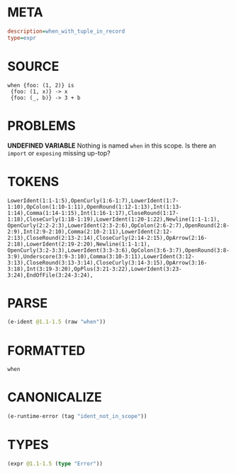 # META
~~~ini
description=when_with_tuple_in_record
type=expr
~~~
# SOURCE
~~~roc
when {foo: (1, 2)} is
 {foo: (1, x)} -> x
 {foo: (_, b)} -> 3 + b
~~~
# PROBLEMS
**UNDEFINED VARIABLE**
Nothing is named `when` in this scope.
Is there an `import` or `exposing` missing up-top?

# TOKENS
~~~zig
LowerIdent(1:1-1:5),OpenCurly(1:6-1:7),LowerIdent(1:7-1:10),OpColon(1:10-1:11),OpenRound(1:12-1:13),Int(1:13-1:14),Comma(1:14-1:15),Int(1:16-1:17),CloseRound(1:17-1:18),CloseCurly(1:18-1:19),LowerIdent(1:20-1:22),Newline(1:1-1:1),
OpenCurly(2:2-2:3),LowerIdent(2:3-2:6),OpColon(2:6-2:7),OpenRound(2:8-2:9),Int(2:9-2:10),Comma(2:10-2:11),LowerIdent(2:12-2:13),CloseRound(2:13-2:14),CloseCurly(2:14-2:15),OpArrow(2:16-2:18),LowerIdent(2:19-2:20),Newline(1:1-1:1),
OpenCurly(3:2-3:3),LowerIdent(3:3-3:6),OpColon(3:6-3:7),OpenRound(3:8-3:9),Underscore(3:9-3:10),Comma(3:10-3:11),LowerIdent(3:12-3:13),CloseRound(3:13-3:14),CloseCurly(3:14-3:15),OpArrow(3:16-3:18),Int(3:19-3:20),OpPlus(3:21-3:22),LowerIdent(3:23-3:24),EndOfFile(3:24-3:24),
~~~
# PARSE
~~~clojure
(e-ident @1.1-1.5 (raw "when"))
~~~
# FORMATTED
~~~roc
when
~~~
# CANONICALIZE
~~~clojure
(e-runtime-error (tag "ident_not_in_scope"))
~~~
# TYPES
~~~clojure
(expr @1.1-1.5 (type "Error"))
~~~
